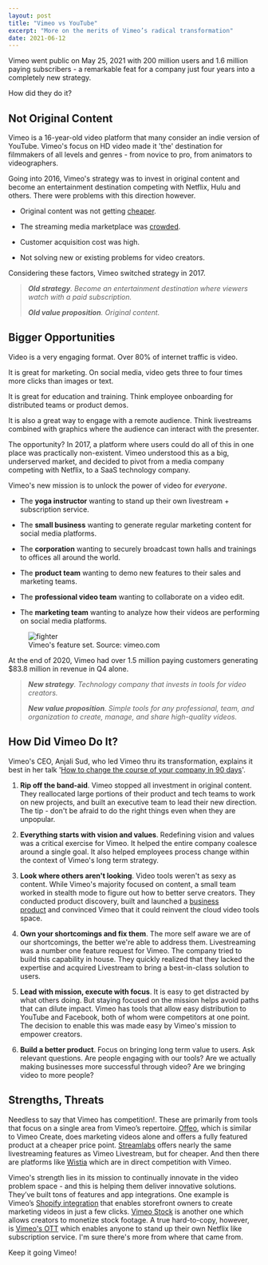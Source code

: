 ```yaml
---
layout: post
title: "Vimeo vs YouTube"
excerpt: "More on the merits of Vimeo’s radical transformation"
date: 2021-06-12
---
```


Vimeo went public on May 25, 2021 with 200 million users and 1.6 million paying subscribers - a remarkable feat for a company just four years into a completely new strategy.

How did they do it?

**Not Original Content**
------------------------

Vimeo is a 16-year-old video platform that many consider an indie version of YouTube. Vimeo's focus on HD video made it 'the' destination for filmmakers of all levels and genres - from novice to pro, from animators to videographers.

Going into 2016, Vimeo's strategy was to invest in original content and become an entertainment destination competing with Netflix, Hulu and others. There were problems with this direction however.

-   Original content was not getting [cheaper](https://www.statista.com/statistics/707302/netflix-video-content-budget/).

-   The streaming media marketplace was [crowded](https://en.wikipedia.org/wiki/List_of_streaming_media_services).

-   Customer acquisition cost was high.

-   Not solving new or existing problems for video creators.

Considering these factors, Vimeo switched strategy in 2017.

> ***Old strategy**. Become an entertainment destination where viewers watch with a paid subscription.*
>
> ***Old value proposition**. Original content.*

**Bigger Opportunities**
------------------------

Video is a very engaging format. Over 80% of internet traffic is video.

It is great for marketing. On social media, video gets three to four times more clicks than images or text.

It is great for education and training. Think employee onboarding for distributed teams or product demos.

It is also a great way to engage with a remote audience. Think livestreams combined with graphics where the audience can interact with the presenter.

The opportunity? In 2017, a platform where users could do all of this in one place was practically non-existent. Vimeo understood this as a big, underserved market, and decided to pivot from a media company competing with Netflix, to a SaaS technology company.

Vimeo's new mission is to unlock the power of video for *everyone*.

-   The **yoga instructor** wanting to stand up their own livestream + subscription service.

-   The **small business** wanting to generate regular marketing content for social media platforms.

-   The **corporation** wanting to securely broadcast town halls and trainings to offices all around the world.

-   The **product team** wanting to demo new features to their sales and marketing teams.

-   The **professional video team** wanting to collaborate on a video edit.

-   The **marketing team** wanting to analyze how their videos are performing on social media platforms.

<figure>
<img alt="fighter" src="https://cdn.substack.com/image/fetch/f_auto,q_auto:good,fl_progressive:steep/https%3A%2F%2Fbucketeer-e05bbc84-baa3-437e-9518-adb32be77984.s3.amazonaws.com%2Fpublic%2Fimages%2F2d5b349a-ed42-45f7-b2b1-18c2c1522484_1621x491.png">
<figcaption>Vimeo's feature set. Source: vimeo.com</figcaption>
</figure>


At the end of 2020, Vimeo had over 1.5 million paying customers generating $83.8 million in revenue in Q4 alone.

> ***New strategy**. Technology company that invests in tools for video creators.*
>
> ***New value proposition**. Simple tools for any professional, team, and organization to create, manage, and share high-quality videos.*

**How Did Vimeo Do It?**
------------------------

Vimeo's CEO, Anjali Sud, who led Vimeo thru its transformation, explains it best in her talk '[How to change the course of your company in 90 days](https://www.youtube.com/watch?v=fZD74KHH1pg)'.

1.  **Rip off the band-aid**. Vimeo stopped all investment in original content. They reallocated large portions of their product and tech teams to work on new projects, and built an executive team to lead their new direction. The tip - don't be afraid to do the right things even when they are unpopular.

2.  **Everything starts with vision and values**. Redefining vision and values was a critical exercise for Vimeo. It helped the entire company coalesce around a single goal. It also helped employees process change within the context of Vimeo's long term strategy.

3.  **Look where others aren't looking**. Video tools weren't as sexy as content. While Vimeo's majority focused on content, a small team worked in stealth mode to figure out how to better serve creators. They conducted product discovery, built and launched a [business product](https://vimeo.com/blog/post/introducing-vimeo-business/) and convinced Vimeo that it could reinvent the cloud video tools space.

4.  **Own your shortcomings and fix them**. The more self aware we are of our shortcomings, the better we're able to address them. Livestreaming was a number one feature request for Vimeo. The company tried to build this capability in house. They quickly realized that they lacked the expertise and acquired Livestream to bring a best-in-class solution to users.

5.  **Lead with mission, execute with focus**. It is easy to get distracted by what others doing. But staying focused on the mission helps avoid paths that can dilute impact. Vimeo has tools that allow easy distribution to YouTube and Facebook, both of whom were competitors at one point. The decision to enable this was made easy by Vimeo's mission to empower creators.

6.  **Build a better product**. Focus on bringing long term value to users. Ask relevant questions. Are people engaging with our tools? Are we actually making businesses more successful through video? Are we bringing video to more people?

Strengths, Threats
------------------

Needless to say that Vimeo has competition!. These are primarily from tools that focus on a single area from Vimeo’s repertoire. [Offeo](https://offeo.com/), which is similar to Vimeo Create, does marketing videos alone and offers a fully featured product at a cheaper price point. [Streamlabs](https://streamlabs.com/) offers nearly the same livestreaming features as Vimeo Livestream, but for cheaper. And then there are platforms like [Wistia](https://wistia.com/) which are in direct competition with Vimeo.

Vimeo's strength lies in its mission to continually innovate in the video problem space - and this is helping them deliver innovative solutions. They’ve built tons of features and app integrations. One example is Vimeo’s [Shopify integration](https://apps.shopify.com/vimeo_product_video_maker) that enables storefront owners to create marketing videos in just a few clicks. [Vimeo Stock](https://vimeo.com/stock) is another one which allows creators to monetize stock footage. A true hard-to-copy, however, is [Vimeo's OTT](https://vimeo.com/ott/home) which enables anyone to stand up their own Netflix like subscription service. I'm sure there's more from where that came from.

Keep it going Vimeo!
